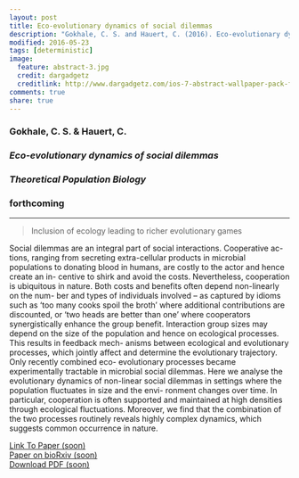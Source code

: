 ```yaml
---
layout: post
title: Eco-evolutionary dynamics of social dilemmas
description: "Gokhale, C. S. and Hauert, C. (2016). Eco-evolutionary dynamics of social dilemmas, Theoretical Population Biology"
modified: 2016-05-23
tags: [deterministic]
image:
  feature: abstract-3.jpg
  credit: dargadgetz
  creditlink: http://www.dargadgetz.com/ios-7-abstract-wallpaper-pack-for-iphone-5-and-ipod-touch-retina/
comments: true
share: true
---
```


### Gokhale, C. S. & Hauert, C.

### *Eco-evolutionary dynamics of social dilemmas*

### *Theoretical Population Biology*

### forthcoming

***

> Inclusion of ecology leading to richer evolutionary games


Social dilemmas are an integral part of social interactions. Cooperative ac- tions, ranging from secreting extra-cellular products in microbial populations to donating blood in humans, are costly to the actor and hence create an in- centive to shirk and avoid the costs. Nevertheless, cooperation is ubiquitous in nature. Both costs and benefits often depend non-linearly on the num- ber and types of individuals involved – as captured by idioms such as ‘too many cooks spoil the broth’ where additional contributions are discounted, or ‘two heads are better than one’ where cooperators synergistically enhance the group benefit. Interaction group sizes may depend on the size of the population and hence on ecological processes. This results in feedback mech- anisms between ecological and evolutionary processes, which jointly affect and determine the evolutionary trajectory. Only recently combined eco- evolutionary processes became experimentally tractable in microbial social dilemmas. Here we analyse the evolutionary dynamics of non-linear social dilemmas in settings where the population fluctuates in size and the envi- ronment changes over time. In particular, cooperation is often supported and maintained at high densities through ecological fluctuations. Moreover, we find that the combination of the two processes routinely reveals highly complex dynamics, which suggests common occurrence in nature.

<div markdown="0"><a href="#" class="btn btn-success">Link To Paper (soon)</a></div>

<div markdown="0"><a href="#" class="btn btn-success">Paper on bioRxiv (soon)</a></div>

<div markdown="0"><a href="#" class="btn btn-info">Download PDF (soon)</a></div>
